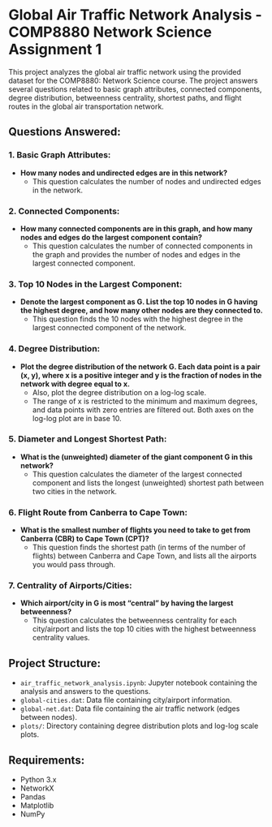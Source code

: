 # Global Air Traffic Network Analysis - COMP8880 Network Science Assignment 1

This project analyzes the global air traffic network using the provided dataset for the COMP8880: Network Science course. The project answers several questions related to basic graph attributes, connected components, degree distribution, betweenness centrality, shortest paths, and flight routes in the global air transportation network.

## Questions Answered:

### 1. Basic Graph Attributes:
- **How many nodes and undirected edges are in this network?**
  - This question calculates the number of nodes and undirected edges in the network.

### 2. Connected Components:
- **How many connected components are in this graph, and how many nodes and edges do the largest component contain?**
  - This question calculates the number of connected components in the graph and provides the number of nodes and edges in the largest connected component.

### 3. Top 10 Nodes in the Largest Component:
- **Denote the largest component as G. List the top 10 nodes in G having the highest degree, and how many other nodes are they connected to.**
  - This question finds the 10 nodes with the highest degree in the largest connected component of the network.

### 4. Degree Distribution:
- **Plot the degree distribution of the network G. Each data point is a pair (x, y), where x is a positive integer and y is the fraction of nodes in the network with degree equal to x.**
  - Also, plot the degree distribution on a log-log scale.
  - The range of x is restricted to the minimum and maximum degrees, and data points with zero entries are filtered out. Both axes on the log-log plot are in base 10.

### 5. Diameter and Longest Shortest Path:
- **What is the (unweighted) diameter of the giant component G in this network?**
  - This question calculates the diameter of the largest connected component and lists the longest (unweighted) shortest path between two cities in the network.

### 6. Flight Route from Canberra to Cape Town:
- **What is the smallest number of flights you need to take to get from Canberra (CBR) to Cape Town (CPT)?**
  - This question finds the shortest path (in terms of the number of flights) between Canberra and Cape Town, and lists all the airports you would pass through.

### 7. Centrality of Airports/Cities:
- **Which airport/city in G is most “central” by having the largest betweenness?**
  - This question calculates the betweenness centrality for each city/airport and lists the top 10 cities with the highest betweenness centrality values.

## Project Structure:
- `air_traffic_network_analysis.ipynb`: Jupyter notebook containing the analysis and answers to the questions.
- `global-cities.dat`: Data file containing city/airport information.
- `global-net.dat`: Data file containing the air traffic network (edges between nodes).
- `plots/`: Directory containing degree distribution plots and log-log scale plots.

## Requirements:
- Python 3.x
- NetworkX
- Pandas
- Matplotlib
- NumPy


